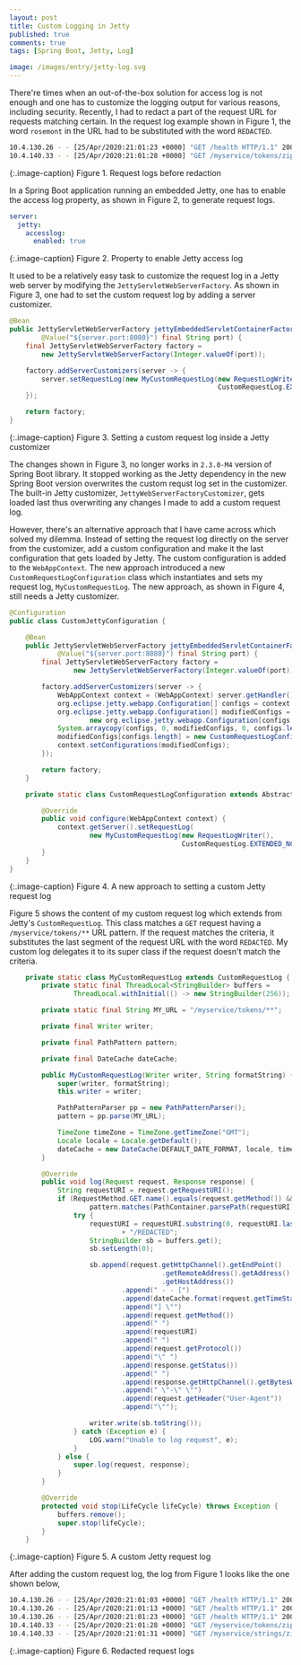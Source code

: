 ```yaml
---
layout: post
title: Custom Logging in Jetty
published: true
comments: true
tags: [Spring Boot, Jetty, Log]

image: /images/entry/jetty-log.svg
---
```


There're times when an out-of-the-box solution for access log is not enough and one has to customize the logging 
output for various reasons, including security. Recently, I had to redact a part of the 
request URL for requests matching certain. In the request log example shown in Figure 1, the word `rosemont` in the URL 
had to be substituted with the word `REDACTED`.

```bash
10.4.130.26 - - [25/Apr/2020:21:01:23 +0000] "GET /health HTTP/1.1" 200 383 "-" "kube-probe/1.17"
10.4.140.33 - - [25/Apr/2020:21:01:28 +0000] "GET /myservice/tokens/zipcode/97068/rosemont HTTP/1.1" 200 40 "-" "insomnia/7.1.1"
```

{:.image-caption}
Figure 1. Request logs before redaction

In a Spring Boot application running an embedded Jetty, one has to enable the access log property, as shown in
 Figure 2, to generate request logs.
 
```yaml
server:
  jetty:
    accesslog:
      enabled: true
```   

{:.image-caption}
Figure 2. Property to enable Jetty access log  

It used to be a relatively easy task to customize the request log in a Jetty web server by modifying the
 `JettyServletWebServerFactory`. As shown in Figure 3, one had to set the custom request log 
 by adding a server customizer.

```java
@Bean
public JettyServletWebServerFactory jettyEmbeddedServletContainerFactory(
        @Value("${server.port:8080}") final String port) {
    final JettyServletWebServerFactory factory =
        new JettyServletWebServerFactory(Integer.valueOf(port));

    factory.addServerCustomizers(server -> {
        server.setRequestLog(new MyCustomRequestLog(new RequestLogWriter(),
                                                    CustomRequestLog.EXTENDED_NCSA_FORMAT))
    });

    return factory;
}
```

{:.image-caption}
Figure 3. Setting a custom request log inside a Jetty customizer 

The changes shown in Figure 3, no longer works in `2.3.0-M4` version of Spring Boot library. It stopped working as the
Jetty dependency in the new Spring Boot version overwrites the custom requst log set in the customizer. The built-in
Jetty customizer, `JettyWebServerFactoryCustomizer`, gets loaded last thus overwriting any changes I made to add a 
custom request log.

However, there's an alternative approach that I have came across which solved my dilemma. Instead of setting the 
request log directly on the server from the customizer, add a custom configuration and make it the last 
configuration that gets loaded by Jetty. The custom configuration is added to the `WebAppContext`. The new approach
introduced a new `CustomRequestLogConfiguration` class which instantiates and sets my request log, `MyCustomRequestLog`. 
The new approach, as shown in Figure 4, still needs a Jetty customizer. 


```java
@Configuration
public class CustomJettyConfiguration {

    @Bean
    public JettyServletWebServerFactory jettyEmbeddedServletContainerFactory(
            @Value("${server.port:8080}") final String port) {
        final JettyServletWebServerFactory factory =
                new JettyServletWebServerFactory(Integer.valueOf(port));

        factory.addServerCustomizers(server -> {
            WebAppContext context = (WebAppContext) server.getHandler();
            org.eclipse.jetty.webapp.Configuration[] configs = context.getConfigurations();
            org.eclipse.jetty.webapp.Configuration[] modifiedConfigs =
                    new org.eclipse.jetty.webapp.Configuration[configs.length + 1];
            System.arraycopy(configs, 0, modifiedConfigs, 0, configs.length);
            modifiedConfigs[configs.length] = new CustomRequestLogConfiguration();
            context.setConfigurations(modifiedConfigs);
        });

        return factory;
    }

    private static class CustomRequestLogConfiguration extends AbstractConfiguration {

        @Override
        public void configure(WebAppContext context) {
            context.getServer().setRequestLog(
                    new MyCustomRequestLog(new RequestLogWriter(),
                                           CustomRequestLog.EXTENDED_NCSA_FORMAT));
        }
    }
}
```

{:.image-caption}
Figure 4. A new approach to setting a custom Jetty request log 

Figure 5 shows the content of my custom request log which extends from Jetty's `CustomRequestLog`. This class matches
a `GET` request having a `/myservice/tokens/**` URL pattern. If the request matches the criteria, it substitutes
the last segment of the request URL with the word `REDACTED`. My custom log delegates it to its super class if the 
request doesn't match the criteria.

```java
    private static class MyCustomRequestLog extends CustomRequestLog {
        private static final ThreadLocal<StringBuilder> buffers =
                ThreadLocal.withInitial(() -> new StringBuilder(256));

        private static final String MY_URL = "/myservice/tokens/**";

        private final Writer writer;

        private final PathPattern pattern;

        private final DateCache dateCache;

        public MyCustomRequestLog(Writer writer, String formatString) {
            super(writer, formatString);
            this.writer = writer;

            PathPatternParser pp = new PathPatternParser();
            pattern = pp.parse(MY_URL);

            TimeZone timeZone = TimeZone.getTimeZone("GMT");
            Locale locale = Locale.getDefault();
            dateCache = new DateCache(DEFAULT_DATE_FORMAT, locale, timeZone);
        }

        @Override
        public void log(Request request, Response response) {
            String requestURI = request.getRequestURI();
            if (RequestMethod.GET.name().equals(request.getMethod()) &&
                    pattern.matches(PathContainer.parsePath(requestURI))) {
                try {
                    requestURI = requestURI.substring(0, requestURI.lastIndexOf('/'))
                            + "/REDACTED";
                    StringBuilder sb = buffers.get();
                    sb.setLength(0);

                    sb.append(request.getHttpChannel().getEndPoint()
                                      .getRemoteAddress().getAddress()
                                      .getHostAddress())
                            .append(" - - [")
                            .append(dateCache.format(request.getTimeStamp()))
                            .append("] \"")
                            .append(request.getMethod())
                            .append(" ")
                            .append(requestURI)
                            .append(" ")
                            .append(request.getProtocol())
                            .append("\" ")
                            .append(response.getStatus())
                            .append(" ")
                            .append(response.getHttpChannel().getBytesWritten())
                            .append(" \"-\" \"")
                            .append(request.getHeader("User-Agent"))
                            .append("\"");

                    writer.write(sb.toString());
                } catch (Exception e) {
                    LOG.warn("Unable to log request", e);
                }
            } else {
                super.log(request, response);
            }
        }

        @Override
        protected void stop(LifeCycle lifeCycle) throws Exception {
            buffers.remove();
            super.stop(lifeCycle);
        }
    }
```

{:.image-caption}
Figure 5. A custom Jetty request log 

After adding the custom request log, the log from Figure 1 looks like the one shown below,

```bash
10.4.130.26 - - [25/Apr/2020:21:01:03 +0000] "GET /health HTTP/1.1" 200 383 "-" "kube-probe/1.17"
10.4.130.26 - - [25/Apr/2020:21:01:13 +0000] "GET /health HTTP/1.1" 200 383 "-" "kube-probe/1.17"
10.4.130.26 - - [25/Apr/2020:21:01:23 +0000] "GET /health HTTP/1.1" 200 383 "-" "kube-probe/1.17"
10.4.140.33 - - [25/Apr/2020:21:01:28 +0000] "GET /myservice/tokens/zipcode/97068/REDACTED HTTP/1.1" 200 40 "-" "insomnia/7.1.1"
10.4.140.33 - - [25/Apr/2020:21:01:31 +0000] "GET /myservice/strings/zipcode/97068/Ao6bQf1QuJAxw5LovOpGioKnwDKNAR4Dyp5myQ HTTP/1.1" 200 7 "-" "insomnia/7.1.1"
```

{:.image-caption}
Figure 6. Redacted request logs
